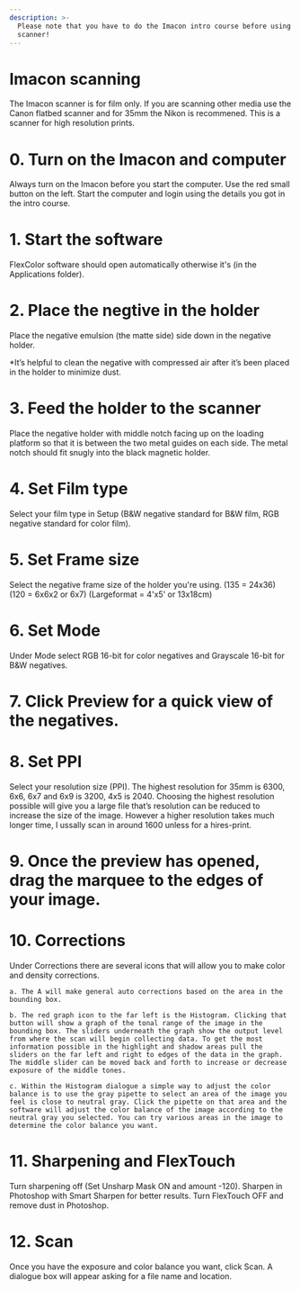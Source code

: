```yaml
---
description: >-
  Please note that you have to do the Imacon intro course before using the
  scanner!
---
```


# Imacon scanning

The Imacon scanner is for film only. If you are scanning other media use the Canon flatbed scanner and for 35mm the Nikon is recommened. This is a scanner for high resolution prints.

# 0. Turn on the Imacon and computer
Always turn on the Imacon before you start the computer. Use the red small button on the left. Start the computer and login using the details you got in the intro course.

# 1. Start the software
FlexColor software should open automatically otherwise it's \(in the Applications folder\).

# 2. Place the negtive in the holder 
Place the negative emulsion \(the matte side\) side down in the negative holder.

   \*It’s helpful to clean the negative with compressed air after it’s been placed in the holder to minimize dust.

# 3. Feed the holder to the scanner
Place the negative holder with middle notch facing up on the loading platform so that it is between the two metal guides on each side. The metal notch should fit snugly into the black magnetic holder.

# 4. Set Film type
Select your film type in Setup \(B&W negative standard for B&W film, RGB negative standard for color film\).

# 5. Set Frame size
Select the negative frame size of the holder you're using. (135 = 24x36) (120 = 6x6x2 or 6x7) (Largeformat = 4'x5' or 13x18cm)

# 6. Set Mode
Under Mode select RGB 16-bit for color negatives and Grayscale 16-bit for B&W negatives.

# 7. Click Preview for a quick view of the negatives.

# 8. Set PPI
Select your resolution size \(PPI\). The highest resolution for 35mm is 6300, 6x6, 6x7 and 6x9 is 3200, 4x5 is 2040. Choosing the highest resolution possible will give you a large file that’s resolution can be reduced to increase the size of the image. However a higher resolution takes much longer time, I ussally scan in around 1600 unless for a hires-print.

# 9. Once the preview has opened, drag the marquee to the edges of your image.

# 10. Corrections
Under Corrections there are several icons that will allow you to make color and density corrections.

    a. The A will make general auto corrections based on the area in the bounding box.

    b. The red graph icon to the far left is the Histogram. Clicking that button will show a graph of the tonal range of the image in the bounding box. The sliders underneath the graph show the output level from where the scan will begin collecting data. To get the most information possible in the highlight and shadow areas pull the sliders on the far left and right to edges of the data in the graph. The middle slider can be moved back and forth to increase or decrease exposure of the middle tones.

    c. Within the Histogram dialogue a simple way to adjust the color balance is to use the gray pipette to select an area of the image you feel is close to neutral gray. Click the pipette on that area and the software will adjust the color balance of the image according to the neutral gray you selected. You can try various areas in the image to determine the color balance you want.

# 11. Sharpening and FlexTouch
Turn sharpening off \(Set Unsharp Mask ON and amount -120\). Sharpen in Photoshop with Smart Sharpen for better results. Turn FlexTouch OFF and remove dust in Photoshop.

# 12. Scan
Once you have the exposure and color balance you want, click Scan. A dialogue box will appear asking for a file name and location.

